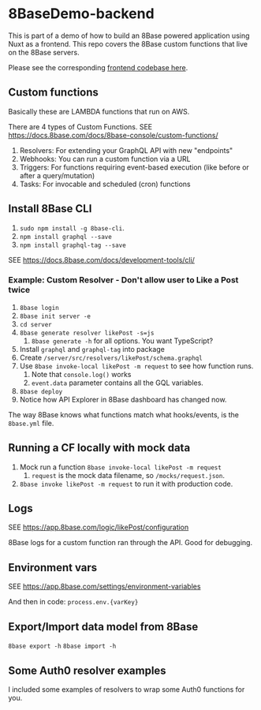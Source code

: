 # 8BaseDemo-backend

This is part of a demo of how to build an 8Base powered application using Nuxt as a frontend. This repo covers the 8Base custom functions that live on the 8Base servers.

Please see the corresponding [frontend codebase here](https://github.com/funkhaus/8baseDemo-backend).

## Custom functions

Basically these are LAMBDA functions that run on AWS.

There are 4 types of Custom Functions.
SEE https://docs.8base.com/docs/8base-console/custom-functions/

1. Resolvers: For extending your GraphQL API with new "endpoints"
1. Webhooks: You can run a custom function via a URL
1. Triggers: For functions requiring event-based execution (like before or after a query/mutation)
1. Tasks: For invocable and scheduled (cron) functions

## Install 8Base CLI

1.  `sudo npm install -g 8base-cli`.
1.  `npm install graphql --save`
1.  `npm install graphql-tag --save`

SEE https://docs.8base.com/docs/development-tools/cli/

### Example: Custom Resolver - Don't allow user to Like a Post twice

1. `8base login`
1. `8base init server -e`
1. `cd server`
1. `8base generate resolver likePost -s=js`
   1. `8base generate -h` for all options. You want TypeScript?
1. Install `graphql` and `graphql-tag` into package
1. Create `/server/src/resolvers/likePost/schema.graphql`
1. Use `8base invoke-local likePost -m request` to see how function runs.
   1. Note that `console.log()` works
   1. `event.data` parameter contains all the GQL variables.
1. `8base deploy`
1. Notice how API Explorer in 8Base dashboard has changed now.

The way 8Base knows what functions match what hooks/events, is the `8base.yml` file.

## Running a CF locally with mock data

1. Mock run a function `8base invoke-local likePost -m request`
   1. `request` is the mock data filename, so `/mocks/request.json`.
1. `8base invoke likePost -m request` to run it with production code.

## Logs

SEE https://app.8base.com/logic/likePost/configuration

8Base logs for a custom function ran through the API. Good for debugging.

## Environment vars

SEE https://app.8base.com/settings/environment-variables

And then in code: `process.env.{varKey}`

## Export/Import data model from 8Base

`8base export -h`
`8base import -h`

## Some Auth0 resolver examples

I included some examples of resolvers to wrap some Auth0 functions for you.
